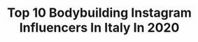 ---
title: Top 10 Bodybuilding Instagram Influencers In Italy In 2020
description: >-
  Find top bodybuilding Instagram influencers in Italy in 2020. Most popular hashtags: #homeworkout #training #squat #porridge.
platform: Instagram
profiles:
  - username: "valentina.fitmum"
    fullname: >-
      🏋️‍♂️FITMOM🏋️‍♂️
    location: "Italy"
    followers: 6468
    engagement: 1900
    commentsToLikes: 0.244250
    id: ck5zshjxzyibf0i14l9nnc87z
    verified: false
    hashtags: "#viaggio, #sportgirl, #fitbreakfast, #mare"
  - username: "rita.mangino"
    fullname: >-
      • ℛ𝒾𝓉𝒶 ℳ𝒶𝓃𝑔𝒾𝓃𝑜 •
    location: "Italy"
    followers: 7173
    engagement: 803
    commentsToLikes: 0.079974
    id: ck8t5kmd8aeqy0j78a12k8k7p
    verified: false
    hashtags: "#lifestyle, #gymrat, #strong, #squatgirls"
  - username: "_.silvanina._"
    fullname: >-
      Silvia Vernelli
    location: "Italy"
    followers: 28136
    engagement: 368
    commentsToLikes: 0.026996
    id: ck13cz08w2u4u0i194haeuv6l
    verified: false
    hashtags: "#growth, #skinthecat, #mima, #yogi"
  - username: "lorenatiffanyy"
    fullname: >-
      Tiffany ✨
    location: "Italy"
    followers: 9562
    engagement: 498
    commentsToLikes: 0.022581
    id: ckap2r28yzy3d0i785lo0gtdn
    verified: false
    hashtags: "#sabatosera, #fase2, #boredathome, #sorriso"
  - username: "alicecocco_"
    fullname: >-
      Alice Cocco
    location: "Italy"
    followers: 28823
    engagement: 188
    commentsToLikes: 0.015061
    id: ckap9cpm2s4jm0i78fz9kjycn
    verified: false
    hashtags: "#squatgirls, #missu, #fotoricordo, #vitaminad"
  - username: "vale.fit98"
    fullname: >-
      Valentina Gullo
    location: "Italy"
    followers: 30569
    engagement: 376
    commentsToLikes: 0.178322
    id: ck0vv6k6hnrkb0i19pnuf5j5o
    verified: false
    hashtags: "#innovation, #advanced, #fattiincasa, #yogurtgreco"
  - username: "fittastic_fit_fast_fun"
    fullname: >-
      FITTASTIC
    location: "Italy"
    followers: 6462
    engagement: 885
    commentsToLikes: 0.343944
    id: ck5zkortxjvli0i14jswl0mk0
    verified: false
    hashtags: "#patata, #andr, #tortadimele, #waffle"
  - username: "fitness.world.italia"
    fullname: >-
      Fitness World Italia
    location: "Italy"
    followers: 55496
    engagement: 343
    commentsToLikes: 0.049187
    id: ckap1df1eu42s0i78rbnhi27z
    verified: false
    hashtags: "#palestraacasa, #elasticifitness, #caffetime, #dietavegetariana"
  - username: "motionmagazine_"
    fullname: >-
      Motion Magazine | مجله حرکت
    location: "Italy"
    followers: 209872
    engagement: 125
    commentsToLikes: 0.020715
    id: ck5q2q26ph8r80i110lhoqbx6
    verified: false
    hashtags: "#motivation, #focus, #mindset, #nicolasvullioud"
  - username: "antonio.pt"
    fullname: >-
      Antonio Germano PT ONLINE
    location: "Italy"
    followers: 19353
    engagement: 393
    commentsToLikes: 0.106754
    id: ck6tu3lgje3ur0j711os2mjo0
    verified: false
    hashtags: "#pancakegourmet, #panino, #pizza, #kindercereali"
---